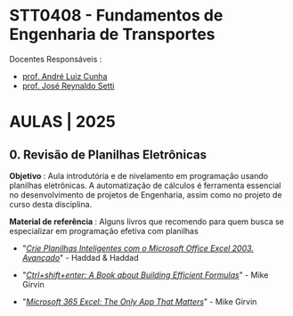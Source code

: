 # STT0408 - Fundamentos de Engenharia de Transportes

Docentes Responsáveis
: 
- [prof. André Luiz Cunha](https://scholar.google.com/citations?hl=pt-BR&user=HI0CQJMAAAAJ&view_op=list_works&authuser=1&sortby=pubdate)
- [prof. José Reynaldo Setti](https://scholar.google.com/citations?hl=pt-BR&user=dhzpfA0AAAAJ&view_op=list_works&authuser=1&sortby=pubdate)

# AULAS | 2025

## 0. Revisão de Planilhas Eletrônicas

**Objetivo**
: Aula introdutória e de nivelamento em programação usando planilhas eletrônicas. A automatização de cálculos é ferramenta essencial no desenvolvimento de projetos de Engenharia, assim como no projeto de curso desta disciplina.   


**Material de referência**
: Alguns livros que recomendo para quem busca se especializar em programação efetiva com planilhas

- "*[Crie Planilhas Inteligentes com o Microsoft Office Excel 2003. Avançado](https://www.amazon.com.br/Planilhas-Inteligentes-Microsoft-Office-Avan%C3%A7ado/dp/8571949921)*" - Haddad & Haddad

- "*[Ctrl+shift+enter: A Book about Building Efficient Formulas](https://www.amazon.com/Shift-Enter-Mastering-Excel-Formulas/dp/1615470077)*" - Mike Girvin

- "*[Microsoft 365 Excel: The Only App That Matters](https://www.amazon.com/Microsoft-365-Excel-Calculations-Analytics/dp/1615470700)*" - Mike Girvin
